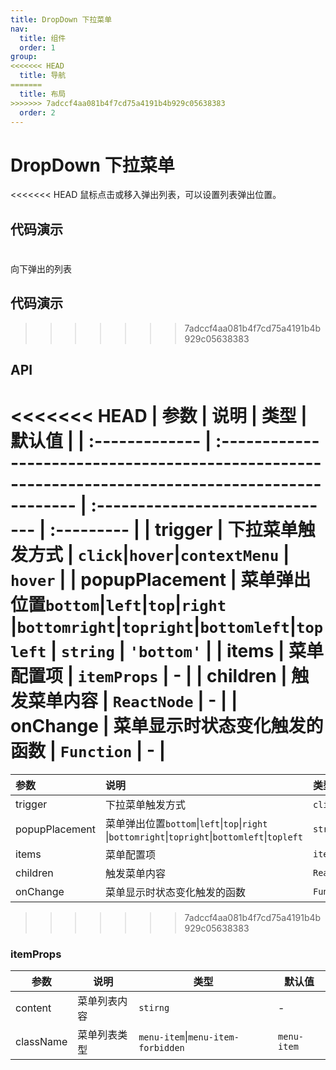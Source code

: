 ```yaml
---
title: DropDown 下拉菜单
nav:
  title: 组件
  order: 1
group:
<<<<<<< HEAD
  title: 导航
=======
  title: 布局
>>>>>>> 7adccf4aa081b4f7cd75a4191b4b929c05638383
  order: 2
---
```


# DropDown 下拉菜单

<<<<<<< HEAD
鼠标点击或移入弹出列表，可以设置列表弹出位置。

## 代码演示

<code src="./demo/trigger.tsx"></code>
=======
向下弹出的列表

## 代码演示

<!-- <code src="./demo/trigger.tsx"></code> -->
>>>>>>> 7adccf4aa081b4f7cd75a4191b4b929c05638383

<!-- <code src="./demo/basic.tsx"></code>

<code src="./demo/popupPlacement.tsx"></code>

<code src="./demo/rightClick.tsx"></code>

<code src="./demo/else.tsx"></code>

<code src="./demo/childrens.tsx"></code> -->

## API

<<<<<<< HEAD
| 参数           | 说明                                                                                              | 类型                            | 默认值     |
| :------------- | :------------------------------------------------------------------------------------------------ | :------------------------------ | :--------- |
| trigger        | 下拉菜单触发方式                                                                                  | `click`\|`hover`\|`contextMenu` | `hover`    |
| popupPlacement | 菜单弹出位置`bottom`\|`left`\|`top`\|`right` \|`bottomright`\|`topright`\|`bottomleft`\|`topleft` | `string`                        | `'bottom'` |
| items          | 菜单配置项                                                                                        | `itemProps`                     | -          |
| children       | 触发菜单内容                                                                                      | `ReactNode`                     | -          |
| onChange       | 菜单显示时状态变化触发的函数                                                                      | `Function`                      | -          |
=======
| 参数 | 说明 | 类型 | 默认值 |
| :-- | :-- | :-- | :-- |
| trigger | 下拉菜单触发方式 | `click`\|`hover`\|`contextMenu` | `hover` |
| popupPlacement | 菜单弹出位置`bottom`\|`left`\|`top`\|`right` \|`bottomright`\|`topright`\|`bottomleft`\|`topleft` | `string` | `'bottom'` |
| items | 菜单配置项 | `itemProps` | - |
| children | 触发菜单内容 | `ReactNode` | - |
| onChange | 菜单显示时状态变化触发的函数 | `Function` | - |
>>>>>>> 7adccf4aa081b4f7cd75a4191b4b929c05638383

### itemProps

| 参数      | 说明         | 类型                               | 默认值      |
| --------- | ------------ | ---------------------------------- | ----------- |
| content   | 菜单列表内容 | `stirng`                           | -           |
| className | 菜单列表类型 | `menu-item`\|`menu-item-forbidden` | `menu-item` |
